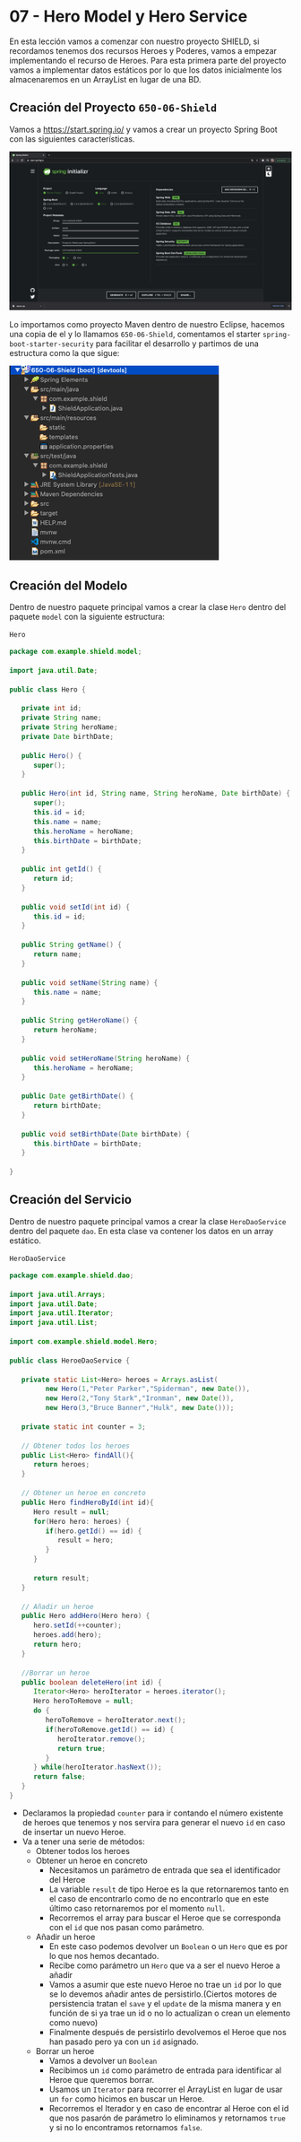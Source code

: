 # 07 - Hero Model y Hero Service

En esta lección vamos a comenzar con nuestro proyecto SHIELD, si recordamos tenemos dos recursos Heroes y Poderes, vamos a empezar implementando el recurso de Heroes. Para esta primera parte del proyecto vamos a implementar datos estáticos por lo que los datos inicialmente los almacenaremos en un ArrayList en lugar de una BD.

## Creación del Proyecto `650-06-Shield`

Vamos a https://start.spring.io/ y vamos a crear un proyecto Spring Boot con las siguientes características.

![03-07-01](images/03-07-01.png)

Lo importamos como proyecto Maven dentro de nuestro Eclipse, hacemos una copia de el y lo llamamos `650-06-Shield`, comentamos el starter `spring-boot-starter-security` para facilitar el desarrollo y partimos de una estructura como la que sigue:

![03-07-02](images/03-07-02.png)

## Creación del Modelo

Dentro de nuestro paquete principal vamos a crear la clase `Hero` dentro del paquete `model` con la siguiente estructura:

`Hero`

```java
package com.example.shield.model;

import java.util.Date;

public class Hero {
	
   private int id;
   private String name;
   private String heroName;
   private Date birthDate;
	
   public Hero() {
      super();
   }

   public Hero(int id, String name, String heroName, Date birthDate) {
      super();
      this.id = id;
      this.name = name;
      this.heroName = heroName;
      this.birthDate = birthDate;
   }

   public int getId() {
      return id;
   }

   public void setId(int id) {
      this.id = id;
   }

   public String getName() {
      return name;
   }

   public void setName(String name) {
      this.name = name;
   }

   public String getHeroName() {
      return heroName;
   }

   public void setHeroName(String heroName) {
      this.heroName = heroName;
   }

   public Date getBirthDate() {
      return birthDate;
   }

   public void setBirthDate(Date birthDate) {
      this.birthDate = birthDate;
   }
	
}
```

## Creación del Servicio

Dentro de nuestro paquete principal vamos a crear la clase `HeroDaoService` dentro del paquete `dao`. En esta clase va contener los datos en un array estático.


`HeroDaoService`

```java
package com.example.shield.dao;

import java.util.Arrays;
import java.util.Date;
import java.util.Iterator;
import java.util.List;

import com.example.shield.model.Hero;

public class HeroeDaoService {
	
   private static List<Hero> heroes = Arrays.asList(
         new Hero(1,"Peter Parker","Spiderman", new Date()),
         new Hero(2,"Tony Stark","Ironman", new Date()),
         new Hero(3,"Bruce Banner","Hulk", new Date()));
	
   private static int counter = 3;

   // Obtener todos los heroes
   public List<Hero> findAll(){
      return heroes;
   }
   
   // Obtener un heroe en concreto
   public Hero findHeroById(int id){
      Hero result = null;
      for(Hero hero: heroes) {
         if(hero.getId() == id) {
            result = hero;
         }
      }
		
      return result;
   }
	
   // Añadir un heroe
   public Hero addHero(Hero hero) {
      hero.setId(++counter);
      heroes.add(hero);
      return hero;
   }
	
   //Borrar un heroe
   public boolean deleteHero(int id) {
      Iterator<Hero> heroIterator = heroes.iterator();
      Hero heroToRemove = null;
      do {
         heroToRemove = heroIterator.next();
         if(heroToRemove.getId() == id) {
            heroIterator.remove();
            return true;
         }
      } while(heroIterator.hasNext());
      return false;
   }
}
```

* Declaramos la propiedad `counter` para ir contando el número existente de heroes que tenemos y nos servira para generar el nuevo `id` en caso de insertar un nuevo Heroe.
* Va a tener una serie de métodos:
   * Obtener todos los heroes
   * Obtener un heroe en concreto
      * Necesitamos un parámetro de entrada que sea el identificador del Heroe
      * La variable `result` de tipo Heroe es la que retornaremos tanto en el caso de encontrarlo como de no encontrarlo que en este último caso retornaremos por el momento `null`.
      * Recorremos el array para buscar el Heroe que se corresponda con el `id` que nos pasan como parámetro.
   * Añadir un heroe
      * En este caso podemos devolver un `Boolean` o un `Hero` que es por lo que nos hemos decantado.
      * Recibe como parámetro un `Hero` que va a ser el nuevo Heroe a añadir
      * Vamos a asumir que este nuevo Heroe no trae un `id` por lo que se lo devemos añadir antes de persistirlo.(Ciertos motores de persistencia tratan el `save` y el `update` de la misma manera y en función de si ya trae un id o no lo actualizan o crean un elemento como nuevo)
      * Finalmente después de persistirlo devolvemos el Heroe que nos han pasado pero ya con un `id` asignado.
   * Borrar un heroe
      * Vamos a devolver un `Boolean`
      * Recibimos un `id` como parámetro de entrada para identificar al Heroe que queremos borrar.
      * Usamos un `Iterator` para recorrer el ArrayList en lugar de usar un `for` como hicimos en buscar un Heroe.
      * Recorremos el Iterador y en caso de encontrar al Heroe con el id que nos pasarón de parámetro lo eliminamos y retornamos `true` y si no lo encontramos retornamos `false`.
      
